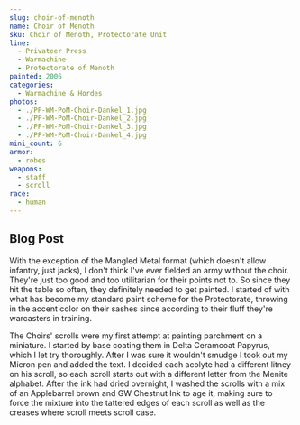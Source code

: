```yaml
---
slug: choir-of-menoth
name: Choir of Menoth
sku: Choir of Menoth, Protectorate Unit
line:
  - Privateer Press
  - Warmachine
  - Protectorate of Menoth
painted: 2006
categories:
  - Warmachine & Hordes
photos:
  - ./PP-WM-PoM-Choir-Dankel_1.jpg
  - ./PP-WM-PoM-Choir-Dankel_2.jpg
  - ./PP-WM-PoM-Choir-Dankel_3.jpg
  - ./PP-WM-PoM-Choir-Dankel_4.jpg
mini_count: 6
armor:
  - robes
weapons:
  - staff
  - scroll
race:
  - human
---
```


## Blog Post

With the exception of the Mangled Metal format (which doesn't allow infantry, just jacks), I don't think I've ever fielded an army without the choir. They're just too good and too utilitarian for their points not to. So since they hit the table so often, they definitely needed to get painted. I started of with what has become my standard paint scheme for the Protectorate, throwing in the accent color on their sashes since according to their fluff they're warcasters in training.

The Choirs' scrolls were my first attempt at painting parchment on a miniature. I started by base coating them in Delta Ceramcoat Papyrus, which I let try thoroughly. After I was sure it wouldn't smudge I took out my Micron pen and added the text. I decided each acolyte had a different litney on his scroll, so each scroll starts out with a different letter from the Menite alphabet. After the ink had dried overnight, I washed the scrolls with a mix of an Applebarrel brown and GW Chestnut Ink to age it, making sure to force the mixture into the tattered edges of each scroll as well as the creases where scroll meets scroll case.
